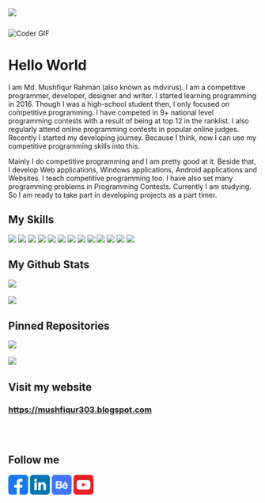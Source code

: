 # ![](https://visitor-badge.glitch.me/badge?page_id=mdvirus.mdvirus)

<img src="https://media.giphy.com/media/SWoSkN6DxTszqIKEqv/giphy.gif" alt="Coder GIF" width="500" height="400">

# Hello World
I am Md. Mushfiqur Rahman (also known as mdvirus). I am a competitive programmer, developer, designer and writer. I started learning programming in 2016. Though I was a high-school student then, I only focused on competitive programming. I have competed in 9+ national level programming contests with a result of being at top 12 in the ranklist. I also regularly attend online programming contests in popular online judges. Recently I started my developing journey. Because I think, now I can use my competitive programming skills into this.

Mainly I do competitive programming and I am pretty good at it. Beside that, I develop Web applications, Windows applications, Android applications and Websites. I teach competitive programming too. I have also set many programming problems in Programming Contests. Currently I am studying. So I am ready to take part in developing projects as a part timer.

## My Skills
![](https://img.shields.io/badge/OS-Windows-information?style=for-the-badge&logo=windows&color=0078D6) ![](https://img.shields.io/badge/OS-Linux-informational?style=for-the-badge&logo=linux&color=FCC624) ![](https://img.shields.io/badge/Language-C-informational?style=for-the-badge&logo=c&color=A8B9CC) ![](https://img.shields.io/badge/Language-C%2b%2b-informational?style=for-the-badge&logo=c%2b%2b&color=00599C) ![](https://img.shields.io/badge/Language-Java-informational?style=for-the-badge&logo=java&color=3776AB) ![](https://img.shields.io/badge/Language-Python-informational?style=for-the-badge&logo=python&color=3776AB) ![](https://img.shields.io/badge/Web-HTML5-informational?style=for-the-badge&logo=html5&color=red) ![](https://img.shields.io/badge/Web-CSS3-informational?style=for-the-badge&logo=css3&color=blue) ![](https://img.shields.io/badge/Web-Javascript-informational?style=for-the-badge&logo=javascript&color=F7DF1E) ![](https://img.shields.io/badge/Web-Bootstrap-informational?style=for-the-badge&logo=bootstrap&color=602C50) ![](https://img.shields.io/badge/Web-Wordpress-informational?style=for-the-badge&logo=wordpress&color=D3D3D3) ![](https://img.shields.io/badge/Framework-Flask-informational?style=for-the-badge&logo=flask&color=000000)
![](https://img.shields.io/badge/Database-SQLite-informational?style=for-the-badge&logo=sqlite&color=61DAFB)

## My Github Stats
![](https://github-readme-stats.vercel.app/api/top-langs/?username=mdvirus&layout=compact)

![](https://github-readme-stats.vercel.app/api?username=mdvirus&show_icons=true)

## Pinned Repositories
<a href="https://github.com/mdvirus/Ranky"><img src="https://github-readme-stats.vercel.app/api/pin/?username=mdvirus&repo=Ranky"></a>

<a href="https://github.com/mdvirus/Guess-The-Quantity"><img src="https://github-readme-stats.vercel.app/api/pin/?username=mdvirus&repo=Guess-The-Quantity"></a>

## Visit my website
### https://mushfiqur303.blogspot.com

<br>
<br>

## Follow me
<a href="https://facebook.com/mushfiqur303"><img width="40px" src="https://raw.githubusercontent.com/edent/SuperTinyIcons/master/images/svg/facebook.svg"></a> <a href="https://linkedin.com/in/mushfiqur303"><img width="40px" src="https://raw.githubusercontent.com/edent/SuperTinyIcons/master/images/svg/linkedin.svg"></a> <a href="https://behance.net/mushfiqur303"><img width="40px" src="https://raw.githubusercontent.com/edent/SuperTinyIcons/master/images/svg/behance.svg"></a> <a href="https://youtube.com/@mushfiqur303"><img width="40px" src="https://raw.githubusercontent.com/edent/SuperTinyIcons/master/images/svg/youtube.svg"></a>
